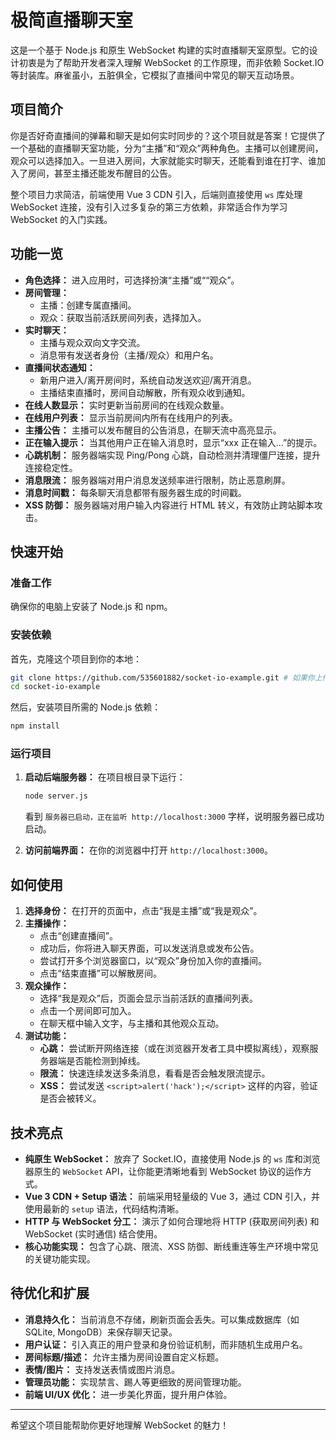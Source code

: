 
# 极简直播聊天室

这是一个基于 Node.js 和原生 WebSocket 构建的实时直播聊天室原型。它的设计初衷是为了帮助开发者深入理解 WebSocket 的工作原理，而非依赖 Socket.IO 等封装库。麻雀虽小，五脏俱全，它模拟了直播间中常见的聊天互动场景。

## 项目简介

你是否好奇直播间的弹幕和聊天是如何实时同步的？这个项目就是答案！它提供了一个基础的直播聊天室功能，分为“主播”和“观众”两种角色。主播可以创建房间，观众可以选择加入。一旦进入房间，大家就能实时聊天，还能看到谁在打字、谁加入了房间，甚至主播还能发布醒目的公告。

整个项目力求简洁，前端使用 Vue 3 CDN 引入，后端则直接使用 `ws` 库处理 WebSocket 连接，没有引入过多复杂的第三方依赖，非常适合作为学习 WebSocket 的入门实践。

## 功能一览

*   **角色选择：** 进入应用时，可选择扮演“主播”或““观众”。
*   **房间管理：**
    *   主播：创建专属直播间。
    *   观众：获取当前活跃房间列表，选择加入。
*   **实时聊天：**
    *   主播与观众双向文字交流。
    *   消息带有发送者身份（主播/观众）和用户名。
*   **直播间状态通知：**
    *   新用户进入/离开房间时，系统自动发送欢迎/离开消息。
    *   主播结束直播时，房间自动解散，所有观众收到通知。
*   **在线人数显示：** 实时更新当前房间的在线观众数量。
*   **在线用户列表：** 显示当前房间内所有在线用户的列表。
*   **主播公告：** 主播可以发布醒目的公告消息，在聊天流中高亮显示。
*   **正在输入提示：** 当其他用户正在输入消息时，显示“xxx 正在输入...”的提示。
*   **心跳机制：** 服务器端实现 Ping/Pong 心跳，自动检测并清理僵尸连接，提升连接稳定性。
*   **消息限流：** 服务器端对用户消息发送频率进行限制，防止恶意刷屏。
*   **消息时间戳：** 每条聊天消息都带有服务器生成的时间戳。
*   **XSS 防御：** 服务器端对用户输入内容进行 HTML 转义，有效防止跨站脚本攻击。

## 快速开始

### 准备工作

确保你的电脑上安装了 Node.js 和 npm。

### 安装依赖

首先，克隆这个项目到你的本地：

```bash
git clone https://github.com/535601882/socket-io-example.git # 如果你上传到GitHub，请替换为你的仓库地址
cd socket-io-example
```

然后，安装项目所需的 Node.js 依赖：

```bash
npm install
```

### 运行项目

1.  **启动后端服务器：**
    在项目根目录下运行：
    ```bash
    node server.js
    ```
    看到 `服务器已启动，正在监听 http://localhost:3000` 字样，说明服务器已成功启动。

2.  **访问前端界面：**
    在你的浏览器中打开 `http://localhost:3000`。

## 如何使用

1.  **选择身份：** 在打开的页面中，点击“我是主播”或“我是观众”。
2.  **主播操作：**
    *   点击“创建直播间”。
    *   成功后，你将进入聊天界面，可以发送消息或发布公告。
    *   尝试打开多个浏览器窗口，以“观众”身份加入你的直播间。
    *   点击“结束直播”可以解散房间。
3.  **观众操作：**
    *   选择“我是观众”后，页面会显示当前活跃的直播间列表。
    *   点击一个房间即可加入。
    *   在聊天框中输入文字，与主播和其他观众互动。
4.  **测试功能：**
    *   **心跳：** 尝试断开网络连接（或在浏览器开发者工具中模拟离线），观察服务器端是否能检测到掉线。
    *   **限流：** 快速连续发送多条消息，看看是否会触发限流提示。
    *   **XSS：** 尝试发送 `<script>alert('hack');</script>` 这样的内容，验证是否会被转义。

## 技术亮点

*   **纯原生 WebSocket：** 放弃了 Socket.IO，直接使用 Node.js 的 `ws` 库和浏览器原生的 `WebSocket` API，让你能更清晰地看到 WebSocket 协议的运作方式。
*   **Vue 3 CDN + Setup 语法：** 前端采用轻量级的 Vue 3，通过 CDN 引入，并使用最新的 `setup` 语法，代码结构清晰。
*   **HTTP 与 WebSocket 分工：** 演示了如何合理地将 HTTP (获取房间列表) 和 WebSocket (实时通信) 结合使用。
*   **核心功能实现：** 包含了心跳、限流、XSS 防御、断线重连等生产环境中常见的关键功能实现。

## 待优化和扩展

*   **消息持久化：** 当前消息不存储，刷新页面会丢失。可以集成数据库（如 SQLite, MongoDB）来保存聊天记录。
*   **用户认证：** 引入真正的用户登录和身份验证机制，而非随机生成用户名。
*   **房间标题/描述：** 允许主播为房间设置自定义标题。
*   **表情/图片：** 支持发送表情或图片消息。
*   **管理员功能：** 实现禁言、踢人等更细致的房间管理功能。
*   **前端 UI/UX 优化：** 进一步美化界面，提升用户体验。

---

希望这个项目能帮助你更好地理解 WebSocket 的魅力！
